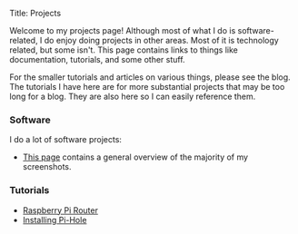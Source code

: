 Title: Projects

Welcome to my projects page! Although most of what I do is software-related, I do enjoy doing projects in other areas. Most of it is technology related, but some isn't. This page contains links to things like documentation, tutorials, and some other stuff.

For the smaller tutorials and articles on various things, please see the blog. The tutorials I have here are for more substantial projects that may be too long for a blog. They are also here so I can easily reference them.

### Software

I do a lot of software projects:

* [This page](/software-projects.html) contains a general overview of the majority of my screenshots.

### Tutorials

* [Raspberry Pi Router](/howto/rpi-router.html)
* [Installing Pi-Hole](/howto/pihole-install.html)


